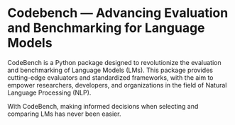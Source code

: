 # Codebench — Advancing Evaluation and Benchmarking for Language Models

CodeBench is a Python package designed to revolutionize the evaluation and benchmarking of Language Models (LMs). This package provides cutting-edge evaluators and standardized frameworks, with the aim to empower researchers, developers, and organizations in the field of Natural Language Processing (NLP). 

With CodeBench, making informed decisions when selecting and comparing LMs has never been easier.
